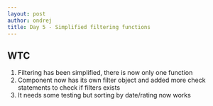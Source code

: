 ```yaml
---
layout: post
author: ondrej
title: Day 5 - Simplified filtering functions
---
```

## WTC
1. Filtering has been simplified, there is now only one function
2. Component now has its own filter object and added more check statements to check if filters exists
3. It needs some testing but sorting by date/rating now works